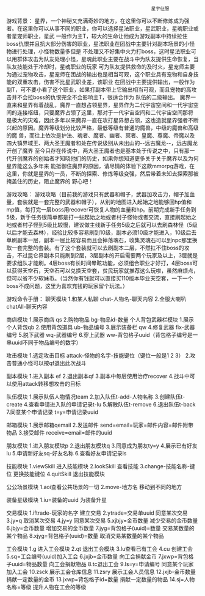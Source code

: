                                                          星宇征服                           
游戏背景： 
 星界，一个神秘又充满奇妙的地方，在这里你可以不断修炼成为强者。在这里你可以从事不同的职业，你可以选择星法职业，星武职业，星魂职业或者星宠师职业，星武
一般作为主T，较大的生命让他成为游戏副本中持续拉住boss仇恨并且抗大部分伤害的职业，星法职业在团战中主要针对副本场景的小怪物进行处理，小怪物数量多但是
不处理又不好集中火力打boss，这时星法职业可以用群体攻击为队友处理小怪，星魂此职业主要在战斗中为队友提供生命恢复，当队友技能处于冷却时，星魂职业的玩家
可为队友提供救命的及时火，星宠师主要为通过宠物攻击，星宠师在团战的输出也是相当可观，这个职业具有宠物和自身技能的双重攻击，伤害不比星武职业差，该职业
在团战中主要提供输出，一般作为副T，可不要小看了这个职业，如果打副本带上它输出相当可观，而且宠物的高攻击并不会拉boss的仇恨完全不会影响主T，很适合作为
队伍的二级输出。
 魔界一直来和星界有着战乱，魔界一直想占领星界，星界作为二代宇宙空间和一代宇宙空间的连接枢纽，只要魔界占领了这里，那对于一代宇宙空间和二代宇宙空间那将
 是极大的灾难，因此多年以来魔界一直在攻打星界想占领，这也造就星界强者不断兴起的原因。魔界等级划分比较严格，最低等级有普通的魔兽，中级的魔兽和高级的魔
 兽，而往上依次是护法、魂者、魔者、幽者、冥者、皇魔、尊魔、帝魔以及四大镇界域王、两大圣王魔者和处在传说级别从未出山的--远古魔龙--，远古魔龙开创了魔界
 至今只存在传说中，两大圣王魔者也是基本处于传说之中，只有那一代开创魔界的创始者才知晓他们的历史，如果你想知道更多关于关于魔界以及为何星界能这么多年来
 能抵御住魔界的原因，请尽情的体验下这款mmorpg游戏，在这里，你就是星界的一员，不断的探索、修炼等级变强，然后带着未知去探索那被掩盖住的历史，阻止魔界的
 野心吧！

游戏攻略：
  游戏攻略（目前我的游戏只有武器和帽子，武器加攻击力，帽子加血量，套装就是一套完整的武器和帽子），从别的地图进入起始之地能够回hp值和mp值，每打完一层boss用recover可恢复人物的血量和hp。前期完成新手任务到5级，新手任务很简单都是打一些起始之地或者村子怪物或者交流，直接刷起始之地或者村子怪到5级比较慢，建议做主线新手任务5级之后就可以去刷森林怪（5级以后才能去森林），经验比较多容易刷到10级，副本必须10级才能进入，10级后去单刷副本一层，副本一层比较容易而且会掉落魂石，收集灵魂石可以到npc那里换取一套完整的套装。有了这个套装就可以去刷副本二层，不然扛不住boss的攻击，不过昆仑界副本只能刷到2层，3层副本的开启需要两个玩家及以上，3层就是要求组队才能刷。4层boss有长时间晕眩功能，必须组合职业才好打，4层boss可以获得天空石，天空石可以兑换天空套，贫民玩家就推荐这么玩啦，虽然麻烦点，但可以省不少软妹币。（当然你有钱就可以直接买110版本毕业天空套，一下一个boss不成问题，这里为喜欢充钱的玩家留个玩法。）

游戏命令手册：
聊天模块
1.和某人私聊 chat-人物名-聊天内容
2.全服大喇叭 chatAll-聊天内容

商店模块
1.展示商店 qs
2.购物物品 bg-物品id-数量
个人背包武器栏模块
1.展示个人背包qb
2.使用背包道具 ub-物品编号
3.展示装备栏 qw
4.修复武器 fix-武器编号
5.脱下武器 wq-武器编号
6.穿上武器 ww-背包格子uuid（背包格子编号是一串uuid不同于物品编号的数字）

攻击模块
1.选定攻击目标 attack-怪物的名字-技能键位（键位一般是1 2 3）
2.攻击普通小怪可以按qf退出此次战斗

副本模块
1.进入副本 ef
2.退出副本qf
3.副本中每层使用治疗recover
4.战斗中可以使用attack转移想攻击的目标

队伍模块
1.展示队伍人物情况team
2.加入队伍t-add-人物名称
3.创建队伍t-create
4.查看申请进入队的申请记录t-lu
5.解散队伍t-remove
6.退出队伍t-back
7.同意某个申请记录 t=y=申请记录uuid

邮箱模块
1.展示邮箱qemail
2.发送邮件 send=email=玩家=邮件内容=邮件附带物品
3.接受邮件 receive=email=邮件的uuid

朋友模块
1.进入朋友模块p
2.退出朋友模块q
3.同意成为朋友ty=y
4.展示已有好友lu
5.申请新好友sq-好友名称
6.查看好友申请记录ls

技能模块
1.viewSkill 进入技能模块
2.lookSkill 查看技能
3.change-技能名称-键位 更换技能键位
4.quitSkill 退出技能模块

公公场景模块
1.aoi查看公共场景的一切
2.move-地方名 移动到不同的地方

装备星级模块
1.iu=装备的uuid 为装备升星

交易模块
1.iftrade-玩家的名字 建立交易
2.ytrade=交易单uuid 同意某次交易
3.jy=q 取消某次交易
4.jy=y 同意某次交易
5.xjbjy=金币数量 减少交易的金币数量
6.jbjy=金币数量 增加交易的金币数量
7.jyg=背包格子(uuid)=数量 交易某数量的某个物品
8.xjyg=背包格子(uuid)=数量 取消交易某数量的某个物品

工会模块
1.g 进入工会模块
2.qt 退出工会模块
3.lu查看已有工会 
4.cu 创建工会
5.sq=工会编号(uuid)加入工会
6.jxjb=金币数量 向工会捐献金币
7.jxwp=背包格子uuid=物品数量 向工会捐献物品
8.tc退出工会
9.ls=y=申请编号 同意某个玩家加入工会
10.zsck 展示工会仓库信息
11.zsry  展示工会人员信息
12.jxjb-金币数量 捐献一定数量的金币
13.jxwp=背包格子id=数量  捐献一定数量的物品
14.sj=人物名称=等级 提升人物在工会的等级

